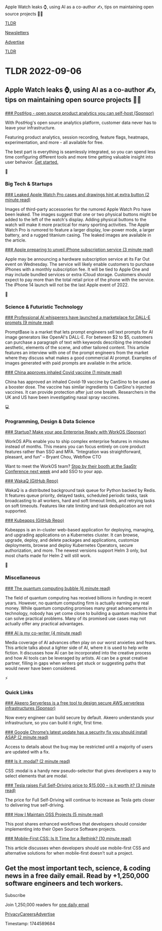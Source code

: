 Apple Watch leaks ⌚, using AI as a co-author ✍️, tips on maintaining open source projects 👨‍💻

[TLDR](/)

[Newsletters](/newsletters)

[Advertise](https://advertise.tldr.tech/)

[TLDR](/)

# TLDR 2022-09-06

## Apple Watch leaks ⌚, using AI as a co-author ✍️, tips on maintaining open source projects 👨‍💻

### 

[### PostHog - open source product analytics you can self-host (Sponsor)](https://posthog.com/?utm_source=tldr&amp;utm_medium=newsletter)

With PostHog's open source analytics platform, customer data never has to leave your infrastructure.

Featuring product analytics, session recording, feature flags, heatmaps, experimentation, and more - all available for free.

The best part is everything is seamlessly integrated, so you can spend less time configuring different tools and more time getting valuable insight into user behavior. [Get started.](https://posthog.com/?utm_source=tldr&utm_medium=newsletter)

📱

### Big Tech & Startups

[### Leaked Apple Watch Pro cases and drawings hint at extra button (2 minute read)](https://www.theverge.com/2022/9/5/23337584/apple-watch-pro-extra-buttons-rumor?scrolla=5eb6d68b7fedc32c19ef33b4)

Images of third-party accessories for the rumored Apple Watch Pro have been leaked. The images suggest that one or two physical buttons might be added to the left of the watch's display. Adding physical buttons to the watch will make it more practical for many sporting activities. The Apple Watch Pro is rumored to feature a larger display, low-power mode, a larger battery, and a rugged titanium casing. The leaked images are available in the article.

[### Apple preparing to unveil iPhone subscription service (3 minute read)](https://www.macworld.com/article/921042/apple-unveil-iphone-subscription-service.html)

Apple may be announcing a hardware subscription service at its Far Out event on Wednesday. The service will likely enable customers to purchase iPhones with a monthly subscription fee. It will be tied to Apple One and may include bundled services or extra iCloud storage. Customers should expect to pay more than the total retail price of the phone with the service. The iPhone 14 launch will not be the last Apple event of 2022.

🚀

### Science & Futuristic Technology

[### Professional AI whisperers have launched a marketplace for DALL-E prompts (9 minute read)](https://www.theverge.com/2022/9/2/23326868/dalle-midjourney-ai-promptbase-prompt-market-sales-artist-interview)

PromptBase is a market that lets prompt engineers sell text prompts for AI image generators like OpenAI's DALL-E. For between $2 to $5, customers can purchase a paragraph of text with keywords describing the intended aesthetic, elements of the scene, and other tailored content. This article features an interview with one of the prompt engineers from the market where they discuss what makes a good commercial AI prompt. Examples of images generated with paid prompts are available in the article.

[### China approves inhaled Covid vaccine (1 minute read)](https://www.bbc.com/news/health-62793078)

China has approved an inhaled Covid-19 vaccine by CanSino to be used as a booster dose. The vaccine has similar ingredients to CanSino's injected vaccines. It can provide protection after just one breath. Researchers in the UK and US have been investigating nasal spray vaccines.

💻

### Programming, Design & Data Science

[### Startup? Make your app Enterprise Ready with&nbsp;WorkOS&nbsp;(Sponsor)](https://workos.com/?utm_source=tldr&amp;utm_medium=newsletter&amp;utm_campaign=tldr-2022)

WorkOS APIs enable you to ship complex enterprise features in minutes instead of months. This means you can focus entirely on core product features rather than SSO and MFA. “Integration was straightforward, pleasant, and fun” – Bryant Chou, Webflow CTO

Want to meet the WorkOS team? [Stop by their booth at the SaaStr Conference next week](https://workos.com/?utm_source=tldr&utm_medium=newsletter&utm_campaign=tldr-2022) and add SSO to your app.

[### WakaQ (GitHub Repo)](https://github.com/wakatime/wakaq)

WakaQ is a distributed background task queue for Python backed by Redis. It features queue priority, delayed tasks, scheduled periodic tasks, task broadcasting to all workers, hard and soft timeout limits, and retrying tasks on soft timeouts. Features like rate limiting and task deduplication are not supported.

[### Kubeapps (GitHub Repo)](https://github.com/vmware-tanzu/kubeapps)

Kubeapps is an in-cluster web-based application for deploying, managing, and upgrading applications on a Kubernetes cluster. It can browse, upgrade, deploy, and delete packages and applications, customize deployments, browse and deploy Kubernetes Operators, secure authorization, and more. The newest versions support Helm 3 only, but most charts made for Helm 2 will still work.

🎁

### Miscellaneous

[### The quantum computing bubble (6 minute read)](https://archive.ph/0vb0k)

The field of quantum computing has received billions in funding in recent years. However, no quantum computing firm is actually earning any real money. While quantum computing promises many great advancements in technology, nobody has yet come close to building a quantum machine that can solve practical problems. Many of its promised use cases may not actually offer any practical advantages.

[### AI is my co-writer (4 minute read)](https://storiesby.ai/p/ai-is-my-co-writer)

Media coverage of AI advances often play on our worst anxieties and fears. This article talks about a lighter side of AI, where it is used to help write fiction. It discusses how AI can be incorporated into the creative process and how AI tools can be leveraged by artists. AI can be a great creative partner, filling in gaps when writers get stuck or suggesting paths that would never have been considered.

⚡

### Quick Links

[### Akeero Serverless is a free tool to design secure AWS serverless infrastructures (Sponsor)](https://www.akeero.com/?utm_campaign=tldr%20newsletter%20-%20launch%20serverless&amp;utm_source=tldr&amp;utm_medium=newsletter&amp;utm_content=tldr%20newsletter)

Now every engineer can build secure by default. Akeero understands your infrastructure, so you can build it right, first time.

[### Google Chrome’s latest update has a security fix you should install ASAP (2 minute read)](https://www.theverge.com/2022/9/5/23337648/google-chrome-install-update-security-vulnerability)

Access to details about the bug may be restricted until a majority of users are updated with a fix.

[### Is it :modal? (2 minute read)](https://web.dev/is-it-modal/)

CSS :modal is a handy new pseudo-selector that gives developers a way to select elements that are modal.

[### Tesla raises Full Self-Driving price to $15,000 – is it worth it? (3 minute read)](https://electrek.co/2022/09/05/tesla-raises-full-self-driving-price-to-15000-is-it-worth-it/)

The price for Full Self-Driving will continue to increase as Tesla gets closer to delivering true self-driving.

[### How I Maintain OSS Projects (5 minute read)](https://dev.to/theaccordance/how-i-maintain-oss-projects-2oeo)

This post shares enhanced workflows that developers should consider implementing into their Open Source Software projects.

[### Mobile-First CSS: Is It Time for a Rethink? (10 minute read)](https://alistapart.com/article/mobile-first-css-is-it-time-for-a-rethink/)

This article discusses when developers should use mobile-first CSS and alternative solutions for when mobile-first doesn't suit a project.

## Get the most important tech, science, & coding news in a free daily email. Read by +1,250,000 software engineers and tech workers.

Subscribe

Join 1,250,000 readers for [one daily email](/api/latest/tech)

[Privacy](/privacy)[Careers](https://jobs.ashbyhq.com/tldr.tech)[Advertise](/tech/advertise)

Timestamp: 1744589684